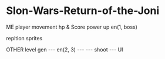 # Slon-Wars-Return-of-the-Joni

ME
player movement
hp & Score
power up
en(1, boss)

repition
sprites

OTHER
level gen
--- en(2, 3) ---
--- shoot ---
UI
